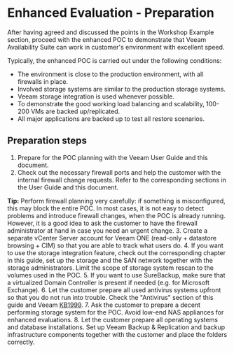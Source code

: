 # Enhanced Evaluation - Preparation
After having agreed and discussed the points in the Workshop Example section, proceed with the enhanced POC to demonstrate that Veeam Availability Suite can work in customer's environment with excellent speed.

Typically, the enhanced POC is carried out under the following conditions:
* The environment is close to the production environment, with all firewalls in place.
* Involved storage systems are similar to the production storage systems.
* Veeam storage integration is used whenever possible.
* To demonstrate the good working load balancing and scalability, 100-200 VMs are backed up/replicated.
* All major applications are backed up to test all restore scenarios.

## Preparation steps
1.	Prepare for the POC planning with the Veeam User Guide and this document.
2.	Check out the necessary firewall ports and help the customer with the internal firewall change requests. Refer to the corresponding sections in the User Guide and this document.

  **Tip:** Perform firewall planning very carefully: if something is misconfigured, this may block the entire POC. In most cases, it is not easy to detect problems and introduce firewall changes, when the POC is already running. However, it is a good idea to ask the customer to have the firewall administrator at hand in case you need an urgent change.
3.	Create a separate vCenter Server account for Veeam ONE (read-only + datastore browsing + CIM) so that you are able to track what users do.
4.	If you want to use the storage integration feature, check out the corresponding chapter in this guide, set up the storage and the SAN network together with the storage administrators. Limit the scope of storage system rescan to the volumes used in the POC.
5.	If you want to use SureBackup, make sure that a virtualized Domain Controller is present if needed (e.g. for Microsoft Exchange).
6.	Let the customer prepare all used antivirus systems upfront so that you do not run into trouble. Check the "Antivirus" section of this guide and Veeam [KB1999](https://veeam.com/kb1999).
7.	Ask the customer to prepare a decent performing storage system for the POC. Avoid low-end NAS appliances for enhanced evaluations.
8.	Let the customer prepare all operating systems and database installations. Set up Veeam Backup & Replication and backup infrastructure components together with the customer and place the folders correctly.
